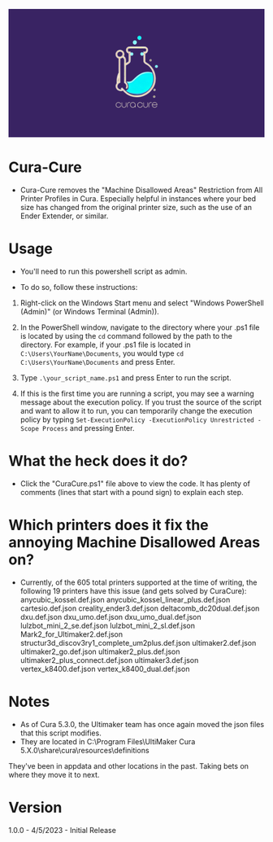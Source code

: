 ![Cura Cure](RawImages/CuraCureBanner.png "Cura Cure Banner")

# Cura-Cure
- Cura-Cure removes the "Machine Disallowed Areas" Restriction from All Printer Profiles in Cura. Especially helpful in instances where your bed size has changed from the original printer size, such as the use of an Ender Extender, or similar.

# Usage
- You'll need to run this powershell script as admin. 

- To do so, follow these instructions:

1. Right-click on the Windows Start menu and select "Windows PowerShell (Admin)" (or Windows Terminal (Admin)).
2. In the PowerShell window, navigate to the directory where your .ps1 file is located by using the `cd` command followed by the path to the directory. For example, if your .ps1 file is located in `C:\Users\YourName\Documents`, you would type `cd C:\Users\YourName\Documents` and press Enter.
3. Type `.\your_script_name.ps1` and press Enter to run the script.

4. If this is the first time you are running a script, you may see a warning message about the execution policy. If you trust the source of the script and want to allow it to run, you can temporarily change the execution policy by typing `Set-ExecutionPolicy -ExecutionPolicy Unrestricted -Scope Process` and pressing Enter.

# What the heck does it do?
- Click the "CuraCure.ps1" file above to view the code. It has plenty of comments (lines that start with a pound sign) to explain each step.

# Which printers does it fix the annoying Machine Disallowed Areas on?
- Currently, of the 605 total printers supported at the time of writing, the following 19 printers have this issue (and gets solved by CuraCure):
anycubic_kossel.def.json
anycubic_kossel_linear_plus.def.json
cartesio.def.json
creality_ender3.def.json
deltacomb_dc20dual.def.json
dxu.def.json
dxu_umo.def.json
dxu_umo_dual.def.json
lulzbot_mini_2_se.def.json
lulzbot_mini_2_sl.def.json
Mark2_for_Ultimaker2.def.json
structur3d_discov3ry1_complete_um2plus.def.json
ultimaker2.def.json
ultimaker2_go.def.json
ultimaker2_plus.def.json
ultimaker2_plus_connect.def.json
ultimaker3.def.json
vertex_k8400.def.json
vertex_k8400_dual.def.json

# Notes
- As of Cura 5.3.0, the Ultimaker team has once again moved the json files that this script modifies.
- They are located in C:\Program Files\UltiMaker Cura 5.X.0\share\cura\resources\definitions

They've been in appdata and other locations in the past. Taking bets on where they move it to next.

# Version
1.0.0 - 4/5/2023 - Initial Release
